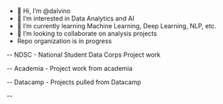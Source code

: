 - 👋 Hi, I’m @dalvino
- 👀 I’m interested in Data Analytics and AI 
- 🌱 I’m currently learning Machine Learning, Deep Learning, NLP, etc.
- 💞️ I’m looking to collaborate on analysis projects
- Repo organization is in progress


-- NDSC - National Student Data Corps Project work

-- Academia - Project work from academia

-- Datacamp - Projects pulled from Datacamp

--


<!---
dalvino/dalvino is a ✨ special ✨ repository because its `README.md` (this file) appears on your GitHub profile.
You can click the Preview link to take a look at your changes.
--->
